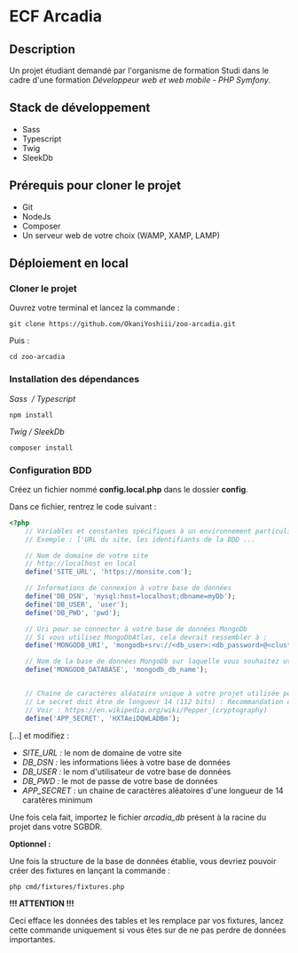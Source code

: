 # ECF Arcadia

## Description

Un projet étudiant demandé par l'organisme de formation Studi dans le cadre d'une formation *Développeur web et web mobile - PHP Symfony*.

## Stack de développement

- Sass
- Typescript
- Twig
- SleekDb

## Prérequis pour cloner le projet

- Git
- NodeJs
- Composer
- Un serveur web de votre choix (WAMP, XAMP, LAMP)
  
## Déploiement en local

### Cloner le projet

Ouvrez votre terminal et lancez la commande : 
```
git clone https://github.com/OkaniYoshiii/zoo-arcadia.git
```

Puis : 
```
cd zoo-arcadia
```

### Installation des dépendances
  
*Sass  / Typescript*
```
npm install
```

*Twig / SleekDb*
```
composer install
```

### Configuration BDD

Créez un fichier nommé **config.local.php** dans le dossier **config**. 

Dans ce fichier, rentrez le code suivant :

```php
<?php
	// Variables et constantes spécifiques à un environnement particulier
	// Exemple : l'URL du site, les identifiants de la BDD ...

	// Nom de domaine de votre site
    // http://localhost en local
	define('SITE_URL', 'https://monsite.com');

	// Informations de connexion à votre base de données
	define('DB_DSN', 'mysql:host=localhost;dbname=myDb');
	define('DB_USER', 'user');
	define('DB_PWD', 'pwd');

	// Uri pour se connecter à votre base de données MongoDb
	// Si vous utilisez MongoDbAtlas, cela devrait ressembler à :
	define('MONGODB_URI', 'mongodb+srv://<db_user>:<db_password>@<cluster_name>.h7ubp.mongodb.net/?retryWrites=true&w=majority&appName=<cluster_name>');

	// Nom de la base de données MongoDb sur laquelle vous souhaitez utiliser
	define('MONGODB_DATABASE', 'mongodb_db_name');


	// Chaine de caractères aléatoire unique à votre projet utilisée pour sécuriser les 	mots de passe
	// Le secret doit être de longueur 14 (112 bits) : Recommandation du NIST 	(National Institute of Standards and Technology)
	// Voir : https://en.wikipedia.org/wiki/Pepper_(cryptography)
    define('APP_SECRET', 'HXTAeiDQWLADBm');
```

[...] et modifiez :

- *SITE_URL :* le nom de domaine de votre site
- *DB_DSN :* les informations liées à votre base de données
- *DB_USER :* le nom d'utilisateur de votre base de données
- *DB_PWD :* le mot de passe de votre base de données
- *APP_SECRET :* un chaine de caractères aléatoires d'une longueur de 14 caratères minimum

Une fois cela fait, importez le fichier *arcadia_db* présent à la racine du projet dans votre SGBDR.

**Optionnel :**

Une fois la structure de la base de données établie, vous devriez pouvoir créer des fixtures en lançant la commande :
```
php cmd/fixtures/fixtures.php
```

**!!! ATTENTION !!!**

Ceci efface les données des tables et les remplace par vos fixtures, lancez cette commande uniquement si vous êtes sur de ne pas perdre de données importantes.